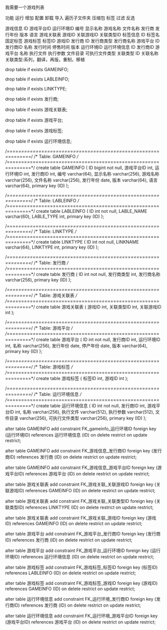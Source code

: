 我需要一个游戏列表

功能
    运行
    增加
    配置
    卸载
    导入
        遍历子文件夹
        压缩包
    标签
    过滤
        反选

游戏信息
    ID
    游戏平台ID
    运行环境ID
    编号
    显示名称
    游戏名称
    文件名称
    发行商
    发行年份
    版本
    语言
游戏关联表
    游戏ID
    关联游戏ID
    关联类型ID
标签信息
    ID
    标签名
    固定标签
游戏标签
    标签ID
    游戏ID
发行商
    ID
    发行商类型
    发行商名称
游戏平台
    ID
    发行商ID
    名称
    发行时间
    停售时间
    版本
    运行环境ID
运行环境信息
    ID
    发行商ID
    游戏平台
    名称
    执行文件
    执行参数
    文件目录
    可执行文件类型
关联类型
    ID
    关联名称
    关联类型:系列，翻译，再版，重制，移植



drop table if exists GAMEINFO;

drop table if exists LABLEINFO;

drop table if exists LINKTYPE;

drop table if exists 发行商;

drop table if exists 游戏关联表;

drop table if exists 游戏平台;

drop table if exists 游戏标签;

drop table if exists 运行环境信息;

/*==============================================================*/
/* Table: GAMEINFO                                              */
/*==============================================================*/
create table GAMEINFO
(
   ID                   bigint not null,
   游戏平台ID               int,
   运行环境ID               int,
   发行商ID                int,
   编号                   varchar(64),
   显示名称                 varchar(256),
   游戏名称                 varchar(256),
   文件名称                 varchar(256),
   发行年份                 date,
   版本                   varchar(64),
   语言                   varchar(64),
   primary key (ID)
);

/*==============================================================*/
/* Table: LABLEINFO                                             */
/*==============================================================*/
create table LABLEINFO
(
   ID                   int not null,
   LABLE_NAME           varchar(60),
   LABLE_TYPE           int,
   primary key (ID)
);

/*==============================================================*/
/* Table: LINKTYPE                                              */
/*==============================================================*/
create table LINKTYPE
(
   ID                   int not null,
   LINKNAME             varchar(64),
   LINKTYPE             int,
   primary key (ID)
);

/*==============================================================*/
/* Table: 发行商                                                   */
/*==============================================================*/
create table 发行商
(
   ID                   int not null,
   发行商类型                int,
   发行商名称                varchar(256),
   primary key (ID)
);

/*==============================================================*/
/* Table: 游戏关联表                                                 */
/*==============================================================*/
create table 游戏关联表
(
   游戏ID                 int,
   关联类型ID               int,
   关联游戏ID               int
);

/*==============================================================*/
/* Table: 游戏平台                                                  */
/*==============================================================*/
create table 游戏平台
(
   ID                   int not null,
   发行商ID                int,
   运行环境ID               int,
   名称                   varchar(256),
   发行年份                 date,
   停产年份                 date,
   版本                   varchar(64),
   primary key (ID)
);

/*==============================================================*/
/* Table: 游戏标签                                                  */
/*==============================================================*/
create table 游戏标签
(
   标签ID                 int,
   游戏ID                 int
);

/*==============================================================*/
/* Table: 运行环境信息                                                */
/*==============================================================*/
create table 运行环境信息
(
   ID                   int not null,
   发行商ID                int,
   游戏平台ID               int,
   名称                   varchar(256),
   执行文件                 varchar(512),
   执行参数                 varchar(512),
   文件目录                 varchar(256),
   可执行文件类型              varchar(256),
   primary key (ID)
);

alter table GAMEINFO add constraint FK_gameinfo_运行环境ID foreign key (运行环境ID)
      references 运行环境信息 (ID) on delete restrict on update restrict;

alter table GAMEINFO add constraint FK_游戏信息_发行商ID foreign key (发行商ID)
      references 发行商 (ID) on delete restrict on update restrict;

alter table GAMEINFO add constraint FK_游戏信息_游戏平台ID foreign key (游戏平台ID)
      references 游戏平台 (ID) on delete restrict on update restrict;

alter table 游戏关联表 add constraint FK_游戏关联_关联游戏ID foreign key (关联游戏ID)
      references GAMEINFO (ID) on delete restrict on update restrict;

alter table 游戏关联表 add constraint FK_游戏关联_关联类型ID foreign key (关联类型ID)
      references LINKTYPE (ID) on delete restrict on update restrict;

alter table 游戏关联表 add constraint FK_游戏关联_游戏ID foreign key (游戏ID)
      references GAMEINFO (ID) on delete restrict on update restrict;

alter table 游戏平台 add constraint FK_游戏平台_发行商ID foreign key (发行商ID)
      references 发行商 (ID) on delete restrict on update restrict;

alter table 游戏平台 add constraint FK_游戏平台_运行环境ID foreign key (运行环境ID)
      references 运行环境信息 (ID) on delete restrict on update restrict;

alter table 游戏标签 add constraint FK_游戏标签_标签ID foreign key (标签ID)
      references LABLEINFO (ID) on delete restrict on update restrict;

alter table 游戏标签 add constraint FK_游戏标签_游戏ID foreign key (游戏ID)
      references GAMEINFO (ID) on delete restrict on update restrict;

alter table 运行环境信息 add constraint FK_运行环境_发行商ID foreign key (发行商ID)
      references 发行商 (ID) on delete restrict on update restrict;

alter table 运行环境信息 add constraint FK_运行环境_游戏平台ID foreign key (游戏平台ID)
      references 游戏平台 (ID) on delete restrict on update restrict;

